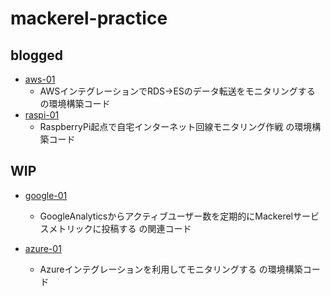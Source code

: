 # mackerel-practice

## blogged

- [aws-01](aws-01)
    - AWSインテグレーションでRDS->ESのデータ転送をモニタリングする の環境構築コード
- [raspi-01](raspi-01)
    - RaspberryPi起点で自宅インターネット回線モニタリング作戦 の環境構築コード

## WIP
- [google-01](google-01)
    -  GoogleAnalyticsからアクティブユーザー数を定期的にMackerelサービスメトリックに投稿する の関連コード

- [azure-01](azure-01)
    - Azureインテグレーションを利用してモニタリングする の環境構築コード
